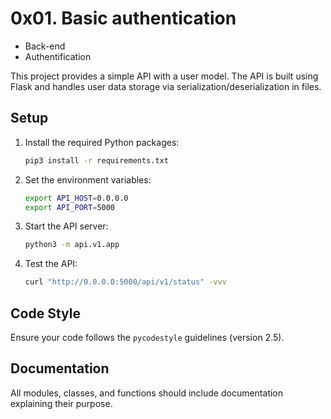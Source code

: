 # 0x01. Basic authentication
- Back-end
- Authentification

This project provides a simple API with a user model. The API is built using Flask and handles user data storage via serialization/deserialization in files.

## Setup

1. Install the required Python packages:

    ```bash
    pip3 install -r requirements.txt
    ```

2. Set the environment variables:

    ```bash
    export API_HOST=0.0.0.0
    export API_PORT=5000
    ```

3. Start the API server:

    ```bash
    python3 -m api.v1.app
    ```

4. Test the API:

    ```bash
    curl "http://0.0.0.0:5000/api/v1/status" -vvv
    ```

## Code Style

Ensure your code follows the `pycodestyle` guidelines (version 2.5).

## Documentation

All modules, classes, and functions should include documentation explaining their purpose.

